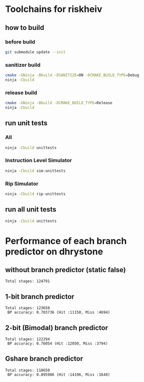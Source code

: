 # Toolchains for riskheiv

## how to build

### before build

```sh
git submodule update --init
```

### sanitizer build

```sh
cmake -GNinja -Bbuild -DSANITIZE=ON -DCMAKE_BUILD_TYPE=Debug
ninja -Cbuild
```

### release build

```sh
cmake -GNinja -Bbuild -DCMAKE_BUILD_TYPE=Release
ninja -Cbuild
```

## run unit tests

### All

```sh
ninja -Cbuild unittests
```

### Instruction Level Simulator

```sh
ninja -Cbuild sim-unittests
```

### Rip Simulator

```sh
ninja -Cbuild rip-unittests
```


## run all unit tests

```sh
ninja -Cbuild unittests
```

# Performance of each branch predictor on dhrystone

## without branch predictor (static false)
```
Total stages: 124791
```


## 1-bit branch predictor
```
Total stages: 123650
 BP accuracy: 0.703736 (Hit :11150, Miss :4694)
```
## 2-bit (Bimodal) branch predictor
```
Total stages: 122294
 BP accuracy: 0.76054 (Hit :12050, Miss :3794)
```

## Gshare branch predictor
```
Total stages: 118650
 BP accuracy: 0.895986 (Hit :14196, Miss :1648)
```
